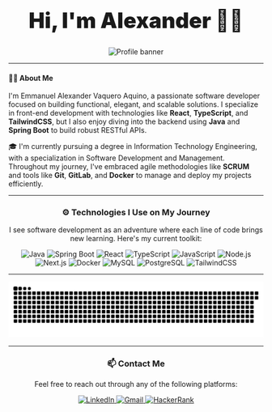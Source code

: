 <h1 align="center" style="font-size: 42px; font-weight: 900;">Hi, I'm Alexander 👋🐱</h1>

<div align="center">
  <img height="343" src="https://github.com/Emma3913/Emma3913/blob/main/src/img/1338080.png" alt="Profile banner" />
</div>

---

<h4 align="left">👨‍💻 About Me</h4>

<p align="left">
  I'm Emmanuel Alexander Vaquero Aquino, a passionate software developer focused on building functional, elegant, and scalable solutions. I specialize in front-end development with technologies like <strong>React</strong>, <strong>TypeScript</strong>, and <strong>TailwindCSS</strong>, but I also enjoy diving into the backend using <strong>Java</strong> and <strong>Spring Boot</strong> to build robust RESTful APIs.
</p>

<p align="left">
  🎓 I'm currently pursuing a degree in Information Technology Engineering, with a specialization in Software Development and Management. Throughout my journey, I've embraced agile methodologies like <strong>SCRUM</strong> and tools like <strong>Git</strong>, <strong>GitLab</strong>, and <strong>Docker</strong> to manage and deploy my projects efficiently.
</p>

---

<h3 align="center">⚙️ Technologies I Use on My Journey</h3>

<p align="center">I see software development as an adventure where each line of code brings new learning. Here's my current toolkit:</p>

<div align="center">
  <img src="https://skillicons.dev/icons?i=java" height="51" alt="Java" />
  <img src="https://skillicons.dev/icons?i=spring" height="51" alt="Spring Boot" />
  <img src="https://skillicons.dev/icons?i=react" height="51" alt="React" />
  <img src="https://skillicons.dev/icons?i=ts" height="51" alt="TypeScript" />
  <img src="https://skillicons.dev/icons?i=js" height="51" alt="JavaScript" />
  <img src="https://skillicons.dev/icons?i=nodejs" height="51" alt="Node.js" />
  <img src="https://skillicons.dev/icons?i=nextjs" height="51" alt="Next.js" />
  <img src="https://skillicons.dev/icons?i=docker" height="51" alt="Docker" />
  <img src="https://skillicons.dev/icons?i=mysql" height="51" alt="MySQL" />
  <img src="https://skillicons.dev/icons?i=postgres" height="51" alt="PostgreSQL" />
  <img src="https://skillicons.dev/icons?i=tailwind" height="51" alt="TailwindCSS" />
</div>

---

<div align="center">
  <img src="https://github.com/Emma3913/Emma3913/blob/output/snake.svg" alt="Snake animation" />
</div>

---

<h3 align="center">📫 Contact Me</h3>

<p align="center">Feel free to reach out through any of the following platforms:</p>

<div align="center">
  <a href="www.linkedin.com/in/emmanuel-alexander" target="_blank">
    <img src="https://raw.githubusercontent.com/maurodesouza/profile-readme-generator/master/src/assets/icons/social/linkedin/default.svg" width="52" height="40" alt="LinkedIn" />
  </a>
  <a href="mailto:tu.email@gmail.com">
    <img src="https://raw.githubusercontent.com/maurodesouza/profile-readme-generator/master/src/assets/icons/social/gmail/default.svg" width="52" height="40" alt="Gmail" />
  </a>
  <a href="https://www.hackerrank.com/tu-usuario" target="_blank">
    <img src="https://raw.githubusercontent.com/maurodesouza/profile-readme-generator/master/src/assets/icons/social/hackerrank/default.svg" width="52" height="40" alt="HackerRank" />
  </a>
</div>
